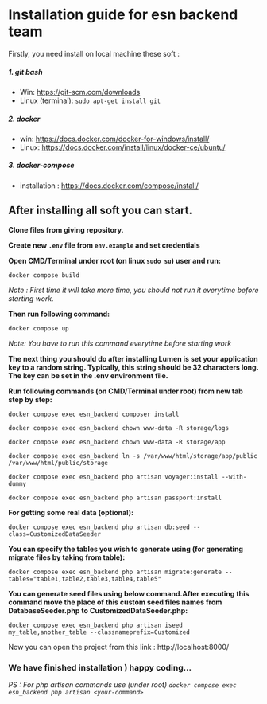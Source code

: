 # Installation guide for esn backend team

Firstly, you need install on local machine these soft :

##### 1. git bash
* Win: https://git-scm.com/downloads
* Linux (terminal): `sudo apt-get install git`

##### 2. docker
* win: https://docs.docker.com/docker-for-windows/install/
* Linux: https://docs.docker.com/install/linux/docker-ce/ubuntu/

##### 3. docker-compose
* installation : https://docs.docker.com/compose/install/

## After installing all soft you can start.

**Clone files from giving repository.**

**Create new `.env` file from `env.example` and set credentials**

**Open CMD/Terminal under root (on linux `sudo su`) user and run:**
```
docker compose build
``` 
_Note : First time it will take more time, you should not run it everytime before starting work._

**Then run following command:**
```
docker compose up
```
_Note: You have to run this command everytime before starting work_

**The next thing you should do after installing Lumen is set your application key to a random string. Typically, this string should be 32 characters long. The key can be set in the .env environment file.**

**Run following commands (on CMD/Terminal under root) from new tab step by step:**
```
docker compose exec esn_backend composer install

docker compose exec esn_backend chown www-data -R storage/logs

docker compose exec esn_backend chown www-data -R storage/app

docker compose exec esn_backend ln -s /var/www/html/storage/app/public /var/www/html/public/storage

docker compose exec esn_backend php artisan voyager:install --with-dummy

docker compose exec esn_backend php artisan passport:install
```

**For getting some real data (optional):**
```
docker compose exec esn_backend php artisan db:seed --class=CustomizedDataSeeder
```

**You can specify the tables you wish to generate using (for generating migrate files by taking from table):**
```
docker compose exec esn_backend php artisan migrate:generate --tables="table1,table2,table3,table4,table5"
```

**You can generate seed files using below command.After executing this command move the place of this custom seed files names from DatabaseSeeder.php to CustomizedDataSeeder.php:**
```
docker compose exec esn_backend php artisan iseed my_table,another_table --classnameprefix=Customized
```

Now you can open the project from this link : http://localhost:8000/

### We have finished installation ) happy coding...

*PS : For php artisan commands use (under root) `docker compose exec esn_backend php artisan <your-command>`* 
